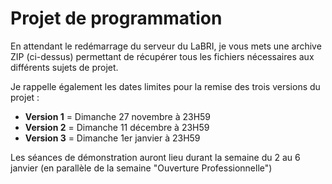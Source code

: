 # Projet de programmation

En attendant le redémarrage du serveur du LaBRI, je vous mets une archive ZIP (ci-dessus) permettant de récupérer tous les fichiers nécessaires aux différents sujets de projet. 

Je rappelle également les dates limites pour la remise des trois versions du projet :

* **Version 1** = Dimanche 27 novembre à 23H59
* **Version 2** = Dimanche 11 décembre à 23H59
* **Version 3** = Dimanche 1er janvier à 23H59

Les séances de démonstration auront lieu durant la semaine du 2 au 6 janvier (en parallèle de la semaine "Ouverture Professionnelle")
